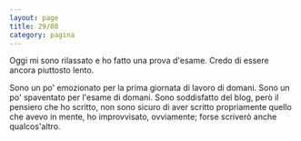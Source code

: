 ```yaml
--- 
layout: page
title: 29/08
category: pagina
---
```


Oggi mi sono rilassato e ho fatto una prova d'esame. Credo di essere ancora
piuttosto lento.  

Sono un po' emozionato per la prima giornata di lavoro di domani. Sono un po'
spaventato per l'esame di domani. Sono soddisfatto del blog, però il pensiero
che ho scritto, non sono sicuro di aver scritto propriamente quello che avevo in
mente, ho improvvisato, ovviamente; forse scriverò anche qualcos'altro.
